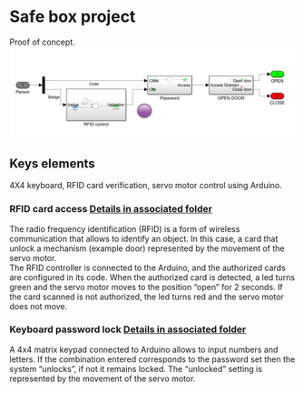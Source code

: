 # Safe box project
Proof of concept.
![Alt text](https://github.com/Jessica-MK/Summer2023/blob/main/System.PNG)
## Keys elements
4X4 keyboard, RFID card verification, servo motor control using Arduino.

### RFID card access [Details in associated folder](https://github.com/Jessica-MK/Summer2023/tree/main/RFID%20access%20test)
The radio frequency identification (RFID) is a form of wireless communication that allows to identify an object. In this case, a card that unlock a mechanism (example door) represented by the movement of the servo motor.  
The RFID controller is connected to the Arduino, and the authorized cards are configured in its code. When the authorized card is detected, a led turns green and the servo motor moves to the position “open” for 2 seconds. If the card scanned is not authorized, the led turns red and the servo motor does not move. 

### Keyboard password lock [Details in associated folder](https://github.com/Jessica-MK/Summer2023/tree/main/Keyboard%20password%20lock)
A 4x4 matrix keypad connected to Arduino allows to input numbers and letters. If the combination entered corresponds to the password set then the system “unlocks”, if not it remains locked. The “unlocked” setting is represented by the movement of the servo motor. 
